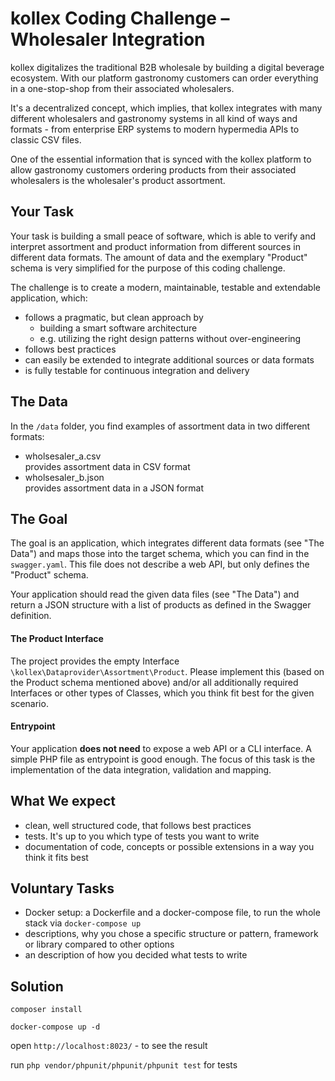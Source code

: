 # kollex Coding Challenge – Wholesaler Integration

kollex digitalizes the traditional B2B wholesale by building a digital beverage ecosystem. With our platform gastronomy 
customers can order everything in a one-stop-shop from their associated wholesalers.

It's a decentralized concept, which implies, that kollex integrates with many different wholesalers and gastronomy 
systems in all kind of ways and formats - from enterprise ERP systems to modern hypermedia APIs to classic CSV files. 

One of the essential information that is synced with the kollex platform to allow gastronomy customers ordering products 
from their associated wholesalers is the wholesaler's product assortment.


## Your Task
Your task is building a small peace of software, which is able to verify and interpret assortment and product 
information from different sources in different data formats. The amount of data and the exemplary "Product" schema 
is very simplified for the purpose of this coding challenge.

The challenge is to create a modern, maintainable, testable and extendable application, which:
- follows a pragmatic, but clean approach by 
  - building a smart software architecture 
  - e.g. utilizing the right design patterns without over-engineering
- follows best practices 
- can easily be extended to integrate additional sources or data formats
- is fully testable for continuous integration and delivery 


## The Data
In the `/data` folder, you find examples of assortment data in two different formats:
- wholsesaler_a.csv  
provides assortment data in CSV format
- wholsesaler_b.json  
provides assortment data in a JSON format


## The Goal
The goal is an application, which integrates different data formats (see "The Data") and maps those into the target
schema, which you can find in the `swagger.yaml`. This file does not describe a web API, but only defines 
the "Product" schema.

Your application should read the given data files (see "The Data") and return a JSON structure with a list of products 
as defined in the Swagger definition.

#### The Product Interface
The project provides the empty Interface `\kollex\Dataprovider\Assortment\Product`. Please implement this (based on the 
Product schema mentioned above) and/or all additionally required Interfaces or other types of Classes, which you think 
fit best for the given scenario.

#### Entrypoint
Your application **does not need** to expose a web API or a CLI interface. A simple PHP file as entrypoint is good 
enough. The focus of this task is the implementation of the data integration, validation and mapping.  


## What We expect
- clean, well structured code, that follows best practices
- tests. It's up to you which type of tests you want to write
- documentation of code, concepts or possible extensions in a way you think it fits best 


## Voluntary Tasks
- Docker setup: a Dockerfile and a docker-compose file, to run the whole stack via `docker-compose up`
- descriptions, why you chose a specific structure or pattern, framework or library compared to other options 
- an description of how you decided what tests to write

## Solution
`composer install`

`docker-compose up -d`

open `http://localhost:8023/` - to see the result

run `php vendor/phpunit/phpunit/phpunit test` for tests

